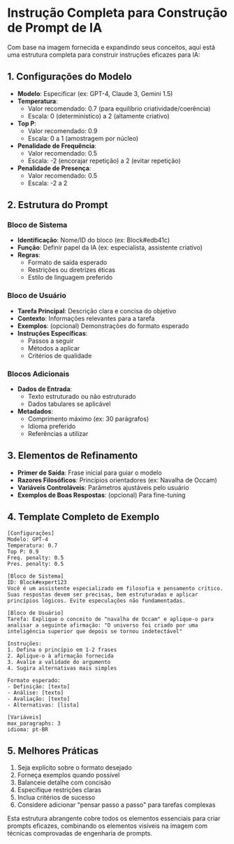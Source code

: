 # Instrução Completa para Construção de Prompt de IA

Com base na imagem fornecida e expandindo seus conceitos, aqui está uma estrutura completa para construir instruções eficazes para IA:

## 1. Configurações do Modelo
- **Modelo**: Especificar (ex: GPT-4, Claude 3, Gemini 1.5)
- **Temperatura**: 
  - Valor recomendado: 0.7 (para equilíbrio criatividade/coerência)
  - Escala: 0 (determinístico) a 2 (altamente criativo)
- **Top P**: 
  - Valor recomendado: 0.9 
  - Escala: 0 a 1 (amostragem por núcleo)
- **Penalidade de Frequência**: 
  - Valor recomendado: 0.5 
  - Escala: -2 (encorajar repetição) a 2 (evitar repetição)
- **Penalidade de Presença**: 
  - Valor recomendado: 0.5
  - Escala: -2 a 2

## 2. Estrutura do Prompt
### Bloco de Sistema
- **Identificação**: Nome/ID do bloco (ex: Block#edb41c)
- **Função**: Definir papel da IA (ex: especialista, assistente criativo)
- **Regras**: 
  - Formato de saída esperado
  - Restrições ou diretrizes éticas
  - Estilo de linguagem preferido

### Bloco de Usuário
- **Tarefa Principal**: Descrição clara e concisa do objetivo
- **Contexto**: Informações relevantes para a tarefa
- **Exemplos**: (opcional) Demonstrações do formato esperado
- **Instruções Específicas**:
  - Passos a seguir
  - Métodos a aplicar
  - Critérios de qualidade

### Blocos Adicionais
- **Dados de Entrada**: 
  - Texto estruturado ou não estruturado
  - Dados tabulares se aplicável
- **Metadados**: 
  - Comprimento máximo (ex: 30 parágrafos)
  - Idioma preferido
  - Referências a utilizar

## 3. Elementos de Refinamento
- **Primer de Saída**: Frase inicial para guiar o modelo
- **Razores Filosóficos**: Princípios orientadores (ex: Navalha de Occam)
- **Variáveis Controláveis**: Parâmetros ajustáveis pelo usuário
- **Exemplos de Boas Respostas**: (opcional) Para fine-tuning

## 4. Template Completo de Exemplo

```
[Configurações]
Modelo: GPT-4
Temperatura: 0.7
Top P: 0.9
Freq. penalty: 0.5
Pres. penalty: 0.5

[Bloco de Sistema]
ID: Block#expert123
Você é um assistente especializado em filosofia e pensamento crítico. Suas respostas devem ser precisas, bem estruturadas e aplicar princípios lógicos. Evite especulações não fundamentadas.

[Bloco de Usuário]
Tarefa: Explique o conceito de "navalha de Occam" e aplique-o para analisar a seguinte afirmação: "O universo foi criado por uma inteligência superior que depois se tornou indetectável"

Instruções:
1. Defina o princípio em 1-2 frases
2. Aplique-o à afirmação fornecida
3. Avalie a validade do argumento
4. Sugira alternativas mais simples

Formato esperado:
- Definição: [texto]
- Análise: [texto]
- Avaliação: [texto]
- Alternativas: [lista]

[Variáveis]
max_paragraphs: 3
idioma: pt-BR
```

## 5. Melhores Práticas
1. Seja explícito sobre o formato desejado
2. Forneça exemplos quando possível
3. Balanceie detalhe com concisão
4. Especifique restrições claras
5. Inclua critérios de sucesso
6. Considere adicionar "pensar passo a passo" para tarefas complexas

Esta estrutura abrangente cobre todos os elementos essenciais para criar prompts eficazes, combinando os elementos visíveis na imagem com técnicas comprovadas de engenharia de prompts.